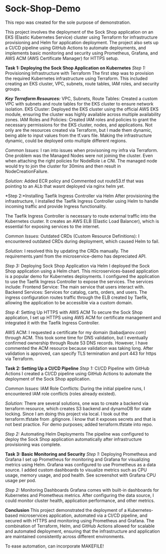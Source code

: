 # Sock-Shop-Demo
This repo was created for the sole purpose of demonstration. 

This project involves the deployment of the Sock Shop application on an EKS (Elastic Kubernetes Service) cluster using Terraform for infrastructure provisioning and Helm for application deployment. The project also sets up a CI/CD pipeline using GitHub Actions to automate deployments, and implements basic monitoring and security using Prometheus, Grafana, and AWS ACM (AWS Certificate Manager) for HTTPS setup.

**Task 1: Deploying the Sock Shop Application on Kubernetes**
*Step 1:* Provisioning Infrastructure with Terraform
The first step was to provision the required Kubernetes infrastructure using Terraform. This included creating an EKS cluster, VPC, subnets, route tables, IAM roles, and security groups.

***Key Terraform Resources:***
VPC, Subnets, Route Tables: Created a custom VPC with subnets and route tables for the EKS cluster to ensure network isolation.
EKS Cluster: Deployed the EKS cluster using the official AWS EKS module, ensuring the cluster was highly available across multiple availability zones.
IAM Roles and Policies: Created IAM roles and policies to grant the necessary permissions for the EKS cluster, nodes, and applications.
Not only are the resources created via Terraform, but I made them dynamic, being able to input values from the tf.vars file. Making the infrastructure dynamic, could be deployed onto multiple different regions. 

*Common Issues:* I ran into issues when provisoning my infra via Terraform. One problem was the Managed Nodes were not joining the cluster. Even when attaching the right policies for NodeRole i.e CNI. The managed node would try to join the cluster for 30mins and then result in NodeCreationFailure. 

*Solution:* Added ECR policy and Commented out route53.tf that was pointing to an ALb that wasnt deployed via nginx helm yet.




*Step 2:*Installing Taefik Ingress Controller via Helm
After provisioning the infrastructure, I installed the Taefik Ingress Controller using Helm to handle incoming traffic and provide Ingress functionality.

The Taefik Ingress Controller is necessary to route external traffic into the Kubernetes cluster. It creates an AWS ELB (Elastic Load Balancer), which is essential for exposing services to the internet.

*Common Issues:* Outdated CRDs (Custom Resource Definitions): I encountered outdated CRDs during deployment, which caused Helm to fail. 

*Solution:* I resolved this by updating the CRDs manually. The requirements.yaml from the microservice-demo has depreciated API. 



*Step 3:* Deploying Sock Shop Application via Helm
I deployed the Sock Shop application using a Helm chart. This microservices-based application is a popular demo for Kubernetes deployments.
I configured the application to use the Taefik Ingress Controller to expose the services. The services include:
    Frontend Service: The main service that users interact with.
    Backend Services: Services for catalog, carts, orders, and users.
The ingress configuration routes traffic through the ELB created by Taefik, allowing the application to be accessible via a custom domain.


*Step 4:* Setting Up HTTPS with AWS ACM
To secure the Sock Shop application, I set up HTTPS using AWS ACM for certificate management and integrated it with the Taefik Ingress Controller.

AWS ACM: I requested a certificate for my domain (babadjanov.com) through ACM. This took some time for DNS validation, but I eventually confirmed ownership through Route 53 DNS records. However, I have commented the ACM resource because validation was taking long. After validation is approved, can specify TLS termination and port 443 for https via Terraform.




**Task 2: Setting Up a CI/CD Pipeline**
*Step 1:* CI/CD Pipeline with GitHub Actions
I created a CI/CD pipeline using GitHub Actions to automate the deployment of the Sock Shop application.

*Common Issues:*
IAM Role Conflicts: During the initial pipeline runs, I encountered IAM role conflicts (roles already existed).

*Solution:* There are several solutions, one was to create a backend via terraform resource, which creates S3 backend and dynamoDB for state locking. Since I am doing this project via local. I took out the terraform.tfstate from .gitignore. I know that it exposes secrets and that is not best practice. For demo purposes; added terraform.tfstate into repo.

*Step 2:* Automating Helm Deployments
The pipeline was configured to deploy the Sock Shop application automatically after infrastructure provisioning was complete.





**Task 3: Basic Monitoring and Security**
*Step 1:* Deploying Prometheus and Grafana
I set up Prometheus for monitoring and Grafana for visualizing metrics using Helm.
Grafana was configured to use Prometheus as a data source. I added custom dashboards to visualize metrics such as CPU usage, memory usage, and pod health. See screenshot with Grafana CPU usage per pod.

*Step 2:* Monitoring Dashboards
Grafana comes with built-in dashboards for Kubernetes and Prometheus metrics. After configuring the data source, I could monitor cluster health, application performance, and other metrics.





**Conclusion**
This project demonstrated the deployment of a Kubernetes-based microservices application, automated via a CI/CD pipeline, and secured with HTTPS and monitoring using Prometheus and Grafana. The combination of Terraform, Helm, and GitHub Actions allowed for scalable and automated deployment, ensuring that the infrastructure and application are maintained consistently across different environments.

To ease automation, can incorporate MAKEFILE!
